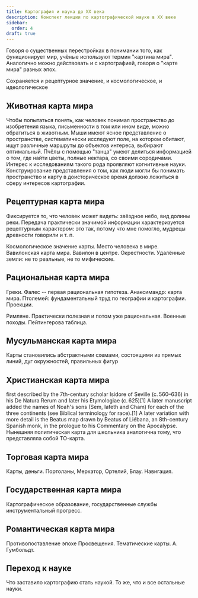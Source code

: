 ```yaml
---
title: Картография и наука до ХХ века
description: Конспект лекции по картографической науке в ХХ веке
sidebar:
  order: 4
draft: true
---
```


Говоря о существенных перестройках в понимании того, как функционирует мир, учёные используют термин "картина мира". Аналогично можно действовать и с картографией, говоря о "карте мира" разных эпох.

Сохраняется и рецептурное значение, и космологическое, и идеологическое 

## Животная карта мира

Чтобы попытаться понять, как человек понимал пространство до изобретения языка, письменности в том или ином виде, можно обратиться в животным. Мыши имеют ясное представление о пространстве, систематически исследуют поле, на котором обитают, ищут различные маршруты до объектов интереса, выбирают оптимальный. Пчёлы с помощью "танца" умеют делиться информацией о том, где найти цветы, полные нектара, со своими сородичами. Интерес к исследованиям такого рода проявляют когнитивные науки. Конструирование представления о том, как люди могли бы понимать пространство и карту в доисторическое время должно ложиться в сферу интересов картографии.

## Рецептурная карта мира

Фиксируется то, что человек может видеть: звёздное небо, вид долины реки. Передача практически значимой информации характеризуется рецептурным характером: это так, потому что мне помогло, мудрецы древности говорили и т. п.

Космологическое значение карты. Место человека в мире. Вавилонская карта мира. Вавилон в центре. Окрестности. Удалённые земли: не то реальные, не то мифические.

## Рациональная карта мира

Греки. Фалес -- первая рациональная гипотеза. Анаксимандр: карта мира. Птолемей: фундаментальный труд по географии и картографии. Проекции.

Римляне. Практически полезная и потом уже рациональная. Военные походы. Пейтингерова таблица.

## Мусульманская карта мира

Карты становились абстрактными схемами, состоящими из прямых линий, дуг окружностей, правильных фигур 

## Христианская карта мира

first described by the 7th-century scholar Isidore of Seville (c. 560–636) in his De Natura Rerum and later his Etymologiae (c. 625)[1] 
A later manuscript added the names of Noah's sons (Sem, Iafeth and Cham) for each of the three continents (see Biblical terminology for race).[1] A later variation with more detail is the Beatus map drawn by Beatus of Liébana, an 8th-century Spanish monk, in the prologue to his Commentary on the Apocalypse. Нынешняя политическая карта для школьника аналогична тому, что представляла собой ТО-карта.

## Торговая карта мира

Карты, деньги. Портоланы, Меркатор, Ортелий, Блау. Навигация.

## Государственная карта мира

Картографическое образование, государственные службы инструментальный прогресс.

## Романтическая карта мира

Противопоставление эпохе Просвещения. Тематические карты. А. Гумбольдт.

## Переход к науке

Что заставило картографию стать наукой. То же, что и все остальные науки.
